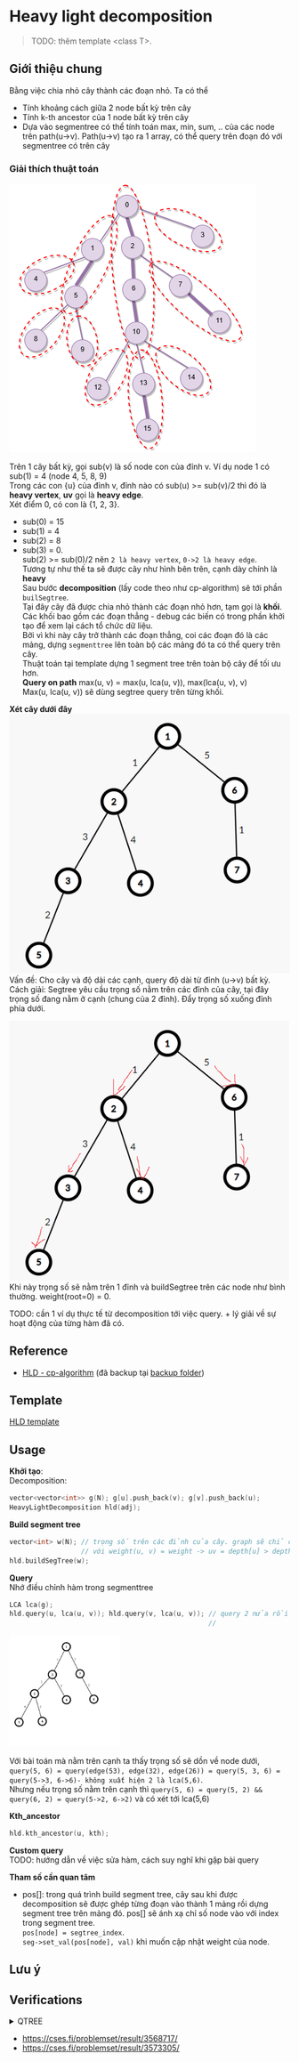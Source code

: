 # Heavy light decomposition

> TODO: thêm template \<class T\>.

## Giới thiệu chung

Bằng việc chia nhỏ cây thành các đoạn nhỏ. Ta có thể

* Tính khoảng cách giữa 2 node bất kỳ trên cây
* Tính k-th ancestor của 1 node bất kỳ trên cây
* Dựa vào segmentree có thể tính toán max, min, sum, .. của các node trên path(u->v). Path(u->v) tạo ra 1 array, có thể query trên đoạn đó với segmentree có trên cây

### Giải thích thuật toán
    
![image for HLD](images/hld.png)  

Trên 1 cây bất kỳ, gọi sub(v) là số node con của đỉnh v. Ví dụ node 1 có sub(1) = 4 (node 4, 5, 8, 9)  
Trong các con {u} của đỉnh v, đỉnh nào có sub(u) >= sub(v)/2 thì đó là **heavy vertex**, **uv** gọi là **heavy edge**.  
Xét điểm 0, có con là {1, 2, 3}. 
* sub(0) = 15
* sub(1) = 4
* sub(2) = 8
* sub(3) = 0.  
sub(2) >= sub(0)/2 nên `2 là heavy vertex`, `0->2 là heavy edge`.  
Tương tự như thế ta sẽ được cây như hình bên trên, cạnh dày chính là **heavy**  
Sau bước **decomposition** (lấy code theo như cp-algorithm) sẽ tới phần `builSegtree`.    
Tại đây cây đã được chia nhỏ thành các đoạn nhỏ hơn, tạm gọi là **khối**. Các khối bao gồm các đoạn thẳng - debug các biến có trong phần khởi tạo để xem lại cách tổ chức dữ liệu.  
Bởi vì khi này cây trở thành các đoạn thẳng, coi các đoạn đó là các mảng, dựng `segmenttree` lên toàn bộ các mảng đó ta có thể query trên cây.  
Thuật toán tại template dựng 1 segment tree trên toàn bộ cây để tối ưu hơn.  
**Query on path**
max(u, v) = max(u, lca(u, v)), max(lca(u, v), v)  
Max(u, lca(u, v)) sẽ dùng segtree query trên từng khối.

**Xét cây dưới đây**  
![images/example-tree.png](images/example-tree.png)  
Vấn đề: Cho cây và độ dài các cạnh, query độ dài từ đỉnh (u->v) bất kỳ.  
Cách giải: Segtree yêu cầu trọng số nằm trên các đỉnh của cây, tại đây trọng số đang nằm ở cạnh (chung của 2 đỉnh). Đẩy trọng số xuống đỉnh phía dưới.

![images/example-tree-weight-down.png](images/example-tree-weight-down.png)  
Khi này trọng số sẽ nằm trên 1 đỉnh và buildSegtree trên các node như bình thường. weight(root=0) = 0.

TODO: cần 1 ví dụ thực tế từ decomposition tới việc query. + lý giải về sự hoạt động của từng hàm đã có.

## Reference
* [HLD - cp-algorithm](https://cp-algorithms.com/graph/hld.html) (đã backup tại [backup folder](/backup/tree/))

## Template
	
[HLD template](https://github.com/conlacda/noteforprofessionals/blob/master/language/C%2B%2B/snippet/hld.sublime-snippet)

## Usage

**Khởi tạo**:  
Decomposition:
```c++
vector<vector<int>> g(N); g[u].push_back(v); g[v].push_back(u);
HeavyLightDecomposition hld(adj);
```
**Build segment tree**
```c++
vector<int> w(N); // trọng số trên các đỉnh của cây. graph sẽ chỉ chứa cạnh và w này sẽ chứa weight.
                  // với weight(u, v) = weight -> uv = depth[u] > depth[v] ? u : v; w[uv] = weight; dùng for cho mọi cạnh là được
hld.buildSegTree(w);
```
**Query**  
Nhớ điều chỉnh hàm trong segmenttree
```c++
LCA lca(g);
hld.query(u, lca(u, v)); hld.query(v, lca(u, v)); // query 2 nửa rồi hợp lại. max(u, v) = max(max(u, lca(u, v)), max(v, lca(u, v)));
                                                  //                          sum(u, v) = sum(sum(u, lca(u, v)), sum(v, lca(u, v)));
```
<img src="images/graph-query-explain.png" alt="drawing" width="200"/>  

Với bài toán mà nằm trên cạnh ta thấy trọng số sẽ dồn về node dưới, `query(5, 6) = query(edge(53), edge(32), edge(26)) = query(5, 3, 6) = query(5->3, 6->6)- không xuất hiện 2 là lca(5,6)`.  
Nhưng nếu trọng số nằm trên cạnh thì `query(5, 6) = query(5, 2) && query(6, 2) = query(5->2, 6->2)` và có xét tới lca(5,6)

**Kth_ancestor**
```c++
hld.kth_ancestor(u, kth);
```

**Custom query**  
TODO: hướng dẫn về việc sửa hàm, cách suy nghĩ khi gặp bài query

**Tham số cần quan tâm**
* pos[]: trong quá trình build segment tree, cây sau khi được decomposition sẽ được ghép từng đoạn vào thành 1 mảng rồi dựng segment tree trên mảng đó. pos[] sẽ ánh xạ chỉ số node vào với index trong segment tree.  
  `pos[node] = segtree_index`.  
  `seg->set_val(pos[node], val)` khi muốn cập nhật weight của node.

## Lưu ý

	
## Verifications

<details>
  <summary>QTREE</summary>

```c++
// https://www.spoj.com/status/QTREE,hoanglongvn/
#include<bits/stdc++.h>
 
typedef long long ll;
const ll mod = 1e9 + 7;
#define ld long double
 
using namespace std;
 
<LCA-snippet>
<HLD-snippet>
void solve(){
    int n;
    cin >> n;
    vector<vector<int>> adj(n);
    vector<vector<pair<int,int>>> adj_w(n);
    vector<pair<int,int>> seq;
    for (int i=0;i<n-1;i++){
        int u, v, w;
        cin >> u>>v>>w; u--; v--;
        adj[u].push_back(v); adj[v].push_back(u);
        adj_w[u].push_back({v, w}); adj_w[v].push_back({u, w});
        seq.push_back({u, v});
    }
    LCA lca(adj);
    vector<ll> height = lca.height();
    HeavyLightDecomposition hld(adj);
    vector<int> weight(n, -1);
    for (int i=0;i<adj_w.size();i++){
        for (auto vw: adj_w[i]){
            int v = vw.first, w = vw.second;
            if (height[i] > height[v]) weight[i] = w;
            else weight[v] = w;
        }
    }
    hld.buildSegTree(weight);
    // Query
    while (true){
        string s; 
        cin >> s;
        if (s == "DONE") return;
        int u, v; cin >> u >> v; u--;
        if (s == "QUERY"){
            v--;
            int p = lca.lca(u, v);
            cout << max(hld.query(u, p), hld.query(v, p)) <<'\n';
        }
        else {
            // Update
            int p1 = seq[u].first;
            int p2 = seq[u].second;
            if (height[p1] > height[p2]){
                hld.set_val(p1, v);
            }
            else hld.set_val(p2, v);
        }
    }
}
int main(){
    ios::sync_with_stdio(0);
    cin.tie(0);
    #ifdef DEBUG
        freopen("inp.txt", "r", stdin);
        freopen("out.txt", "w", stdout);
    #endif
    int N;
    cin >> N;
    while (N--) solve();
} 
```
</details>
    
* https://cses.fi/problemset/result/3568717/    
* https://cses.fi/problemset/result/3573305/
